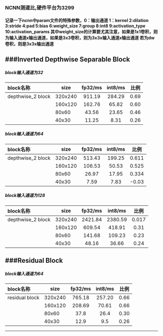 ### NCNN测速比,硬件平台为3299
#### 记录一下ncnn中param文件的特殊参数，0：输出通道 1：kernel 2:dilation 3:stride 4:pad 5:bias 6:weight_size 7:group 8:int8 9:activation_type 10:activation_params 其中weight_size的计算要尤其注意，如果是1x1卷积，则为输入通道x输出通道，如果是3x3卷积，则为3x3x输入通道x输出通道 若为dw卷积，则是3x3x输出通道

###Inverted Depthwise Separable Block
------------------------------------------------------------------------------------
##### block输入通道为32
| block名称         |  size       |  fp32/ms   |   int8/ms   |    比例    |
| :----------------|------------ | :---------: | :---------: |:------:   | 
| depthwise_2 block   |   320x240   | 911.19     | 284.29     |   0.69  |
|                     |   160x120   |  162.76     | 65.82      |  0.60  |
|                     |    80x60    | 43.56     |  23.65      |  0.46 |
|                     |    40x30    | 11.25       | 8.31      |   0.26  |

##### block输入通道为64
| block名称         |  size       |  fp32/ms   |   int8/ms   |    比例    |
| :----------------|------------ | :---------: | :---------: |:------:   | 
| depthwise_2 block   |   320x240   |  513.43     |  199.25     |   0.611  |
|                     |   160x120   |  106.53     |  50.53      |   0.525  |
|                     |    80x60    |  26.97      |  17.95      |   0.334  |
|                     |    40x30    |  7.59       |  7.83       |   -0.03  |

##### block输入通道为128
| block名称         |  size       |  fp32/ms   |   int8/ms   |    比例    |
| :----------------|------------ | :---------: | :---------: |:------:   | 
| depthwise_2 block   |   320x240   |   2421.84   |   2380.59    |  0.017   |
|                     |   160x120   |  609.54     |  418.91      |   0.31  |
|                     |    80x60    | 141.68      |  109.23      |   0.23  |
|                     |    40x30    |  48.16      |  36.66       |   0.24 |


###Residual Block
------------------------------------------------------------------------------------
##### block输入通道为64
| block名称         |  size       |  fp32/ms   |   int8/ms   |    比例    |
| :----------------|------------ | :---------: | :---------: |:------:   | 
| residual block   |   320x240   |  765.18     |  257.20    |   0.66  |
|                  |   160x120   | 208.69     |  70.61      |   0.66  |
|                  |    80x60    |  37.8      |  26.4      |   0.30  |
|                  |    40x30    |  12.9      |  9.5       |   0.26  |

------------------------------------------------------------------------------------
